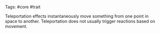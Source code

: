 Tags: #core #trait 

Teleportation effects instantaneously move something from one point in space to another. Teleportation does not usually trigger reactions based on movement.